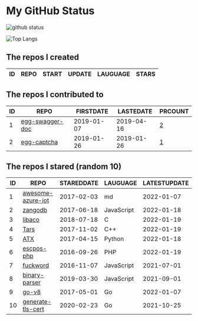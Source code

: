 # My GitHub Status

<img src="https://github-readme-stats-1.yihong0618.vercel.app/api?username=jc-lathander&show_icons=true&&&hide_title=true&count_private=true" alt="github status" />

![Top Langs](https://github-readme-stats-1.yihong0618.vercel.app/api/top-langs/?username=jc-lathander&layout=compact)

<!--START_SECTION:my_github-->
## The repos I created
| ID | REPO | START | UPDATE | LAUGUAGE | STARS |
|----|------|-------|--------|----------|-------|

## The repos I contributed to
| ID |                                REPO                                | FIRSTDATE  | LASTEDATE  |                                          PRCOUNT                                           |
|----|--------------------------------------------------------------------|------------|------------|--------------------------------------------------------------------------------------------|
|  1 | [egg-swagger-doc](https://github.com/Yanshijie-EL/egg-swagger-doc) | 2019-01-07 | 2019-04-16 | [2](https://github.com/Yanshijie-EL/egg-swagger-doc/pulls?q=is%3Apr+author%3Ajc-lathander) |
|  2 | [egg-captcha](https://github.com/Raoul1996/egg-captcha)            | 2019-01-26 | 2019-01-26 | [1](https://github.com/Raoul1996/egg-captcha/pulls?q=is%3Apr+author%3Ajc-lathander)        |

## The repos I stared (random 10)
| ID |                                  REPO                                   | STAREDDATE |  LAUGUAGE  | LATESTUPDATE |
|----|-------------------------------------------------------------------------|------------|------------|--------------|
|  1 | [awesome-azure-iot](https://github.com/formulahendry/awesome-azure-iot) | 2017-02-03 | md         | 2022-01-07   |
|  2 | [zangodb](https://github.com/erikolson186/zangodb)                      | 2017-06-18 | JavaScript | 2022-01-18   |
|  3 | [libaco](https://github.com/hnes/libaco)                                | 2018-07-18 | C          | 2022-01-19   |
|  4 | [Tars](https://github.com/TarsCloud/Tars)                               | 2017-11-02 | C++        | 2022-01-19   |
|  5 | [ATX](https://github.com/NetEaseGame/ATX)                               | 2017-04-15 | Python     | 2022-01-18   |
|  6 | [escpos-php](https://github.com/mike42/escpos-php)                      | 2016-09-26 | PHP        | 2022-01-19   |
|  7 | [fuckword](https://github.com/NextZeus/fuckword)                        | 2016-11-07 | JavaScript | 2021-07-01   |
|  8 | [binary-parser](https://github.com/Ericbla/binary-parser)               | 2019-03-30 | JavaScript | 2021-09-01   |
|  9 | [go-v8](https://github.com/lazytiger/go-v8)                             | 2017-05-01 | Go         | 2022-01-07   |
| 10 | [generate-tls-cert](https://github.com/Shyp/generate-tls-cert)          | 2020-02-23 | Go         | 2021-10-25   |

<!--END_SECTION:my_github-->
